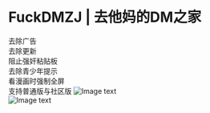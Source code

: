 # FuckDMZJ | 去他妈的DM之家
去除广告<br>
去除更新<br>
阻止强奸粘贴板<br>
去除青少年提示<br>
看漫画时强制全屏<br>
支持普通版与社区版
![Image text](https://github.com/cokkeijigen/FuckDMZJ/blob/master/image0.png)<br>
![Image text](https://github.com/cokkeijigen/FuckDMZJ/blob/master/image1.png)<br>
